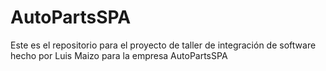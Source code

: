# AutoPartsSPA
Este es el repositorio para el proyecto de taller de integración de software hecho por Luis Maizo para la empresa AutoPartsSPA

